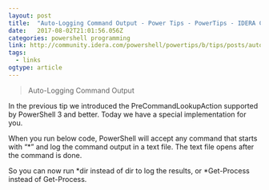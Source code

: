```yaml
---
layout: post 
title:  "Auto-Logging Command Output - Power Tips - PowerTips - IDERA Community" 
date:   2017-08-02T21:01:56.056Z 
categories: powershell programming
link: http://community.idera.com/powershell/powertips/b/tips/posts/auto-logging-command-output 
tags:
  - links
ogtype: article 
---
```


> Auto-Logging Command Output

In the previous tip we introduced the PreCommandLookupAction supported by PowerShell 3 and better. Today we have a special implementation for you.

When you run below code, PowerShell will accept any command that starts with “*” and log the command output in a text file. The text file opens after the command is done.

So you can now run *dir instead of dir to log the results, or *Get-Process instead of Get-Process.


